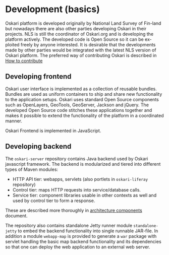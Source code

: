 # Development (basics)

Oskari platform is developed originally by National Land Survey of Fin-land but nowadays there are also other parties developing Oskari in their projects. NLS is still the coordinator of Oskari.org and is developing the platform actively. The developed code is Open Source so it can be ex-ploited freely by anyone interested. It is desirable that the developments made by other parties would be integrated with the latest NLS version of Oskari platform. The preferred way of contributing Oskari is described in [How to contribute](/documentation/development/how_to_contribute)

## Developing frontend

Oskari user interface is implemented as a collection of reusable bundles. Bundles are used as uniform containers to ship and share new functionality to the application setups. Oskari uses standard Open Source components such as OpenLayers, GeoTools, GeoServer, Jackson and jQuery. The developed Open Source code stitches these applications together and makes it possible to extend the functionality of the platform in a coordinated manner. 

Oskari Frontend is implemented in JavaScript.

## Developing backend

The `oskari-server` repository contains Java backend used by Oskari javascript framework. The backend is modularized and tiered into different types of Maven modules:
* HTTP API tier: webapps, servlets (also portlets in `oskari-liferay` repository)
* Control tier: maps HTTP requests into service/database calls.
* Service tier: component libraries usable in other contexts as well and used by control tier to form a response.

These are described more thoroughly in [architecture components](/documentation/architecture/components) document.

The repository also contains standalone Jetty runner module `standalone-jetty` to embed the backend functionality into single runnable JAR-file. In addition a module `webapp-map` is provided to generate a `war` package with servlet handling the basic map backend functionality and its dependencies so that one can deploy the web application to an external web server.

